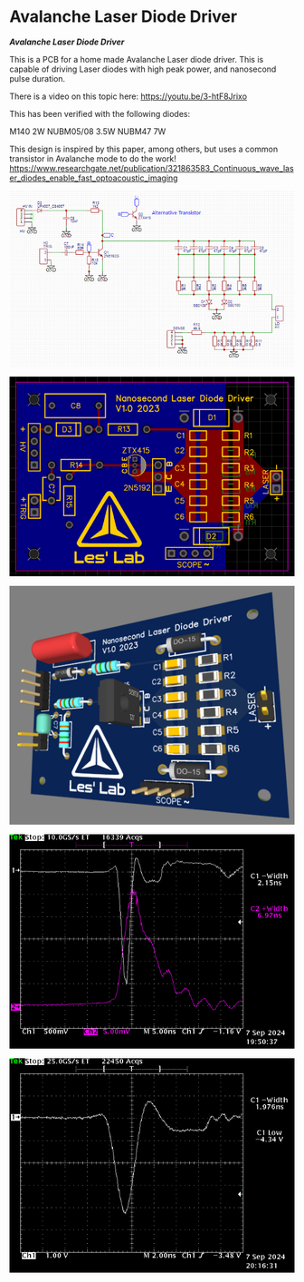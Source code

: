 # Avalanche Laser Diode Driver


***Avalanche Laser Diode Driver***

This is a PCB for a home made Avalanche Laser diode driver.
This is capable of driving Laser diodes with high peak power, and nanosecond pulse duration.

There is a video on this topic here: https://youtu.be/3-htF8Jrixo

This has been verified with the following diodes:

M140  2W
NUBM05/08 3.5W
NUBM47 7W

This design is inspired by this paper, among others, but uses a common transistor in Avalanche mode to do the work!
https://www.researchgate.net/publication/321863583_Continuous_wave_laser_diodes_enable_fast_optoacoustic_imaging

![Screenshot](media/schem.png)

![Screenshot](media/pcb.png)

![Screenshot](media/3d.png)

![Screenshot](media/TEK00000.png)

![Screenshot](media/TEK00001.png)
